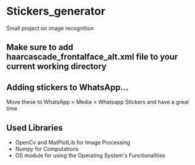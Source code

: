 # Stickers_generator
Small project on image recognition

## Make sure to add __haarcascade_frontalface_alt.xml__ file to your current working directory

## Adding stickers to WhatsApp...
Move these to WhatsApp > Media > Whatsapp Stickers and have a great time

## Used Libraries
  * OpenCv and MatPlotLib for Image Processing
  * Numpy for Computations
  * OS module for using the Operating System's Functionalities
